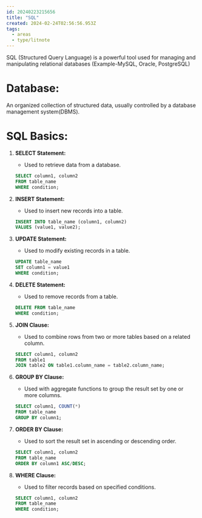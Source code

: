 ```yaml
---
id: 20240223215656
title: "SQL"
created: 2024-02-24T02:56:56.953Z
tags:
  - areas
  - type/litnote
---
```


SQL (Structured Query Language) is a powerful tool used for managing and manipulating relational databases (Example-MySQL, Oracle, PostgreSQL)

# Database:
An organized collection of structured data, usually controlled by a database management system(DBMS).
# SQL Basics:

1. **SELECT Statement:**
   - Used to retrieve data from a database.
   ```sql
   SELECT column1, column2
   FROM table_name
   WHERE condition;
   ```

2. **INSERT Statement:**
   - Used to insert new records into a table.
   ```sql
   INSERT INTO table_name (column1, column2)
   VALUES (value1, value2);
   ```

3. **UPDATE Statement:**
   - Used to modify existing records in a table.
   ```sql
   UPDATE table_name
   SET column1 = value1
   WHERE condition;
   ```

4. **DELETE Statement:**
   - Used to remove records from a table.
   ```sql
   DELETE FROM table_name
   WHERE condition;
   ```

5. **JOIN Clause:**
   - Used to combine rows from two or more tables based on a related column.
   ```sql
   SELECT column1, column2
   FROM table1
   JOIN table2 ON table1.column_name = table2.column_name;
   ```

6. **GROUP BY Clause:**
   - Used with aggregate functions to group the result set by one or more columns.
   ```sql
   SELECT column1, COUNT(*)
   FROM table_name
   GROUP BY column1;
   ```

7. **ORDER BY Clause:**
    - Used to sort the result set in ascending or descending order.
    ```sql
    SELECT column1, column2
    FROM table_name
    ORDER BY column1 ASC/DESC;
    ```

8. **WHERE Clause:**
    - Used to filter records based on specified conditions.
    ```sql
    SELECT column1, column2
    FROM table_name
    WHERE condition;
    ```
